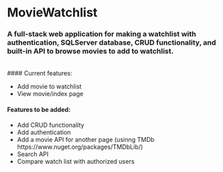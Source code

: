 # MovieWatchlist
### A full-stack web application for making a watchlist with authentication, SQLServer database, CRUD functionality, and built-in API to browse movies to add to watchlist.
<br>
#### Current features:
<ul>
<li>Add movie to watchlist</li>
<li>View movie/index page</li>
</ul>
  
#### Features to be added:
<ul>
<li>Add CRUD functionality</li>
<li>Add authentication</li>
<li>Add a movie API for another page (usinng TMDb https://www.nuget.org/packages/TMDbLib/)</li>
<li>Search API</li>
<li>Compare watch list with authorized users</li>
</ul>
